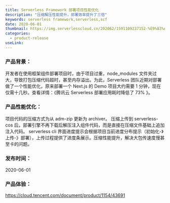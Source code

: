 ```yaml
---
title: Serverless Framework 部署项目性能优化
description: "压缩解压性能提升，部署效率提升了三倍"
keywords: serverless framework,serverless,scf
date: 2020-06-01
thumbnail: https://img.serverlesscloud.cn/202062/1591109237152-%E9%83%A8%E7%BD%B2%E9%A1%B9%E7%9B%AE.jpg
categories:
  - product-release
useLink: 
---
```

### 产品背景：
开发者在使用框架组件部署项目时，由于项目过重，node_modules 文件夹过大，导致打包压缩代码超时，甚至内存溢出。为此，Serverless 团队近期对部署做了一个性能优化，原来部署一个 Next.js 的 Demo 项目大约需要 1 分钟，现在仅需十几秒。查看详情：《腾讯云 Serverless 部署应用耗时降低了 73% 》。

### 产品性能优化：

项目代码的压缩方式为从 adm-zip 更新为 archiver。
压缩上传到 serverless-cos 后，部署引擎不再下载后解压注入组件代码，而是直接在压缩文件基础上追加注入代码。
serverless cli 界面进度提示会根据项目当前进度分布提示（初始化-》上传-》部署），上传过程提供了进度条展示。压缩性能提升，解决大包传速度慢甚至卡的问题。

### 发布时间：
2020-06-01

### 产品体验：
https://cloud.tencent.com/document/product/1154/43691
